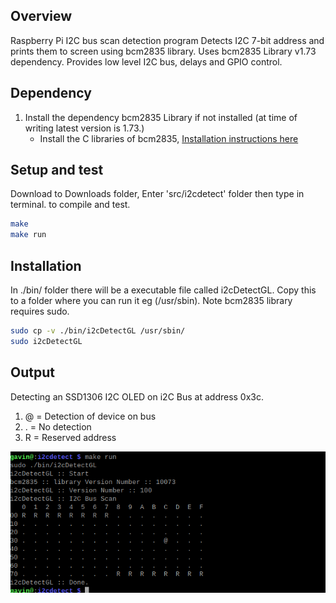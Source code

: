 

## Overview
Raspberry Pi I2C bus scan detection program
Detects I2C 7-bit address and prints them to screen using bcm2835 library.
Uses bcm2835 Library v1.73 dependency. Provides low level I2C bus, delays and GPIO control.

## Dependency

1. Install the dependency bcm2835 Library if not installed (at time of writing latest version is 1.73.)
	* Install the C libraries of bcm2835, [Installation instructions here](http://www.airspayce.com/mikem/bcm2835/)

## Setup and test

Download to Downloads folder, Enter 'src/i2cdetect' folder then type in terminal.
to compile and test.

```sh
make
make run
```

## Installation

In ./bin/ folder there will be a executable file called i2cDetectGL.
Copy this to a folder where you can run it eg (/usr/sbin). Note bcm2835 library 
requires sudo.

```sh
sudo cp -v ./bin/i2cDetectGL /usr/sbin/
sudo i2cDetectGL
```

## Output 

Detecting an SSD1306 I2C OLED on i2C Bus at address  0x3c.

1. @ = Detection of device on bus
2. . = No detection 
3. R = Reserved address 

![i2c](https://github.com/gavinlyonsrepo/RPI_TOOLS/blob/main/extras/image/i2c.png)
